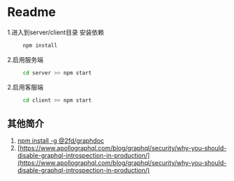# Readme

1.进入到server/client目录 安装依赖

``` bash
     npm install
```

2.启用服务端

``` bash
     cd server >> npm start
```

2.启用客服端

``` bash
     cd client >> npm start
```

## 其他简介

1. [npm install -g @2fd/graphdoc](https://github.com/2fd/graphdoc)
2. [https://www.apollographql.com/blog/graphql/security/why-you-should-disable-graphql-introspection-in-production/](https://www.apollographql.com/blog/graphql/security/why-you-should-disable-graphql-introspection-in-production/)